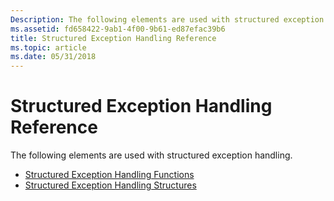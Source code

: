 ```yaml
---
Description: The following elements are used with structured exception handling.
ms.assetid: fd658422-9ab1-4f00-9b61-ed87efac39b6
title: Structured Exception Handling Reference
ms.topic: article
ms.date: 05/31/2018
---
```


# Structured Exception Handling Reference

The following elements are used with structured exception handling.

-   [Structured Exception Handling Functions](structured-exception-handling-functions.md)
-   [Structured Exception Handling Structures](structured-exception-handling-structures.md)

 

 



